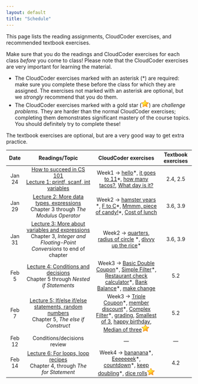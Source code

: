 ```yaml
---
layout: default
title: "Schedule"
---
```


This page lists the reading assignments, CloudCoder exercises, and recommended textbook exercises.

Make sure that you do the readings and CloudCoder exercises for each class *before* you come to class!  Please note that the CloudCoder exercises are very important for learning the material.

* The CloudCoder exercises marked with an asterisk (\*) are required: make sure you complete these before the class for which they are assigned.  The exercises not marked with an asterisk are optional, but we *strongly* recommend that you do them.
* The CloudCoder exercises marked with a gold star (![gold star](img/goldstar-tiny.png)) are *challenge problems*.  They are harder than the normal CloudCoder exercises; completing them demonstrates significant mastery of the course topics.  You should definitely try to complete these!

The textbook exercises are optional, but are a very good way to get extra practice.

Date | Readings/Topic | CloudCoder exercises | Textbook exercises
:----: | :--------: | :--------------------: | :------------------:
Jan 24 | [How to succeed in CS 101](success.html) <br /> [Lecture 1: printf, scanf, int variables](lectures/lecture01.html)| Week1 &rarr; [hello](https://cs.ycp.edu/cloudcoder/#exercise?c=19,p=984)\*, [it goes to 11](https://cs.ycp.edu/cloudcoder/#exercise?c=19,p=985)\*, [how many tacos?](https://cs.ycp.edu/cloudcoder/#exercise?c=19,p=986), [What day is it?](https://cs.ycp.edu/cloudcoder/#exercise?c=19,p=987) | 2.4, 2.5
Jan 29 | [Lecture 2: More data types, expressions](lectures/lecture02.html)<br>Chapter 3 through *The Modulus Operator* | Week2 &rarr; [hamster years](https://cs.ycp.edu/cloudcoder/#exercise?c=19,p=988) \*, [F to C](https://cs.ycp.edu/cloudcoder/#exercise?c=19,p=989)\*, [Mmmm, piece of candy!](https://cs.ycp.edu/cloudcoder/#exercise?c=19,p=990)\*, [Cost of lunch](https://cs.ycp.edu/cloudcoder/#exercise?c=19,p=991) | 3.6, 3.9
Jan 31 | [Lecture 3: More about variables and expressions](lectures/lecture03.html)<br>Chapter 3, *Integer and Floating-Point Conversions* to end of chapter | Week2 &rarr; [quarters](https://cs.ycp.edu/cloudcoder/#exercise?c=19,p=106), [radius of circle](https://cs.ycp.edu/cloudcoder/#exercise?c=19,p=992) \*, [divvy up the rice](https://cs.ycp.edu/cloudcoder/#exercise?c=19,p=993)\* | 3.6, 3.9
Feb 5  | [Lecture 4: Conditions and decisions](lectures/lecture04.html)<br>Chapter 5 through *Nested if Statements* | Week3 &rarr; [Basic Double Coupon](https://cs.ycp.edu/cloudcoder/#exercise?c=19,p=994)\*, [Simple Filter](https://cs.ycp.edu/cloudcoder/#exercise?c=19,p=995)\*, [Restaurant check calculator](https://cs.ycp.edu/cloudcoder/#exercise?c=19,p=997)\*, [Bank Balance](https://cs.ycp.edu/cloudcoder/#exercise?c=19,p=996)\*, [make change](https://cs.ycp.edu/cloudcoder/#exercise?c=19,p=1031) | 5.2
Feb 7  | [Lecture 5: If/else if/else statements, random numbers](lectures/lecture05.html)<br>Chapter 5, *The else if Construct* | Week3 &rarr; [Triple Coupon](https://cs.ycp.edu/cloudcoder/#exercise?c=19,p=998)\*, [member discount](https://cs.ycp.edu/cloudcoder/#exercise?c=19,p=999)\*, [Complex Filter](https://cs.ycp.edu/cloudcoder/#exercise?c=19,p=1000)\*, [grading](https://cs.ycp.edu/cloudcoder/#exercise?c=19,p=1041), [Smallest of 3](https://cs.ycp.edu/cloudcoder/#exercise?c=19,p=1053), [happy birthday](https://cs.ycp.edu/cloudcoder/#exercise?c=19,p=1064), [Median of three](https://cs.ycp.edu/cloudcoder/#exercise?c=19,p=1045)![gold star](img/goldstar-tiny.png) | 5.2
Feb 12 | <span class="activity">Conditions/decisions review</span> | &mdash; | &mdash;
Feb 14 | [Lecture 6: For loops, loop recipes](lectures/lecture06.html)<br>Chapter 4, through *The for Statement* | Week4 &rarr; [bananana](https://cs.ycp.edu/cloudcoder/#exercise?c=19,p=1001)\*, [Eeeeeeek](https://cs.ycp.edu/cloudcoder/#exercise?c=19,p=1030)\*, [countdown](https://cs.ycp.edu/cloudcoder/#exercise?c=19,p=1002)\*, [keep doubling](https://cs.ycp.edu/cloudcoder/#exercise?c=19,p=1003)\*, [dice rolls](https://cs.ycp.edu/cloudcoder/#exercise?c=19,p=1032)![gold star](img/goldstar-tiny.png) | 4.2


<!--
Sept 14| [Lecture 6: For loops, loop recipes](lectures/lecture06.html)<br>Chapter 4, through *The for Statement* | Week3 &rarr; [bananana](https://cs.ycp.edu/cloudcoder/#exercise?c=18,p=1001)\*, [Eeeeeeek](https://cs.ycp.edu/cloudcoder/#exercise?c=18,p=1030)\*, [countdown](https://cs.ycp.edu/cloudcoder/#exercise?c=18,p=1002)\*, [keep doubling](https://cs.ycp.edu/cloudcoder/#exercise?c=18,p=1003)\*, [dice rolls](https://cs.ycp.edu/cloudcoder/#exercise?c=18,p=1032)![gold star](img/goldstar-tiny.png) | 4.2
Sept 19 | <span class="activity">Loops design activity</span> <br /> [Lecture 7: While loops, coding style](lectures/lecture07.html)<br>Chapter 4, *The while Statement* | Week4 &rarr; [Check Input](https://cs.ycp.edu/cloudcoder/#exercise?c=18,p=1004)\*, [squares](https://cs.ycp.edu/cloudcoder/#exercise?c=18,p=1005)\*, [day numbers](https://cs.ycp.edu/cloudcoder/#exercise?c=18,p=1006)\* | 4.11
Sept 21 | [Lecture 8: Nested loops, char data types](lectures/lecture08.html)<br>Chapter 4, *Nested for Loops* | Week4 &rarr; [111222333444](https://cs.ycp.edu/cloudcoder/#exercise?c=18,p=1007)\*, [multiplication table](https://cs.ycp.edu/cloudcoder/#exercise?c=18,p=1046)\*, [which and how many?](https://cs.ycp.edu/cloudcoder/#exercise?c=18,p=1008)![gold star](img/goldstar-tiny.png) | &mdash;
Sept 26 | *Exam 1 Review* | Exam1Review &rarr; [fleems](https://cs.ycp.edu/cloudcoder/#exercise?c=18,p=1042), [buy 3, get 1 free](https://cs.ycp.edu/cloudcoder/#exercise?c=18,p=1047), [plus four](https://cs.ycp.edu/cloudcoder/#exercise?c=18,p=1069), [triangle counting](https://cs.ycp.edu/cloudcoder/#exercise?c=18,p=1070), [First digit](https://cs.ycp.edu/cloudcoder/#exercise?c=18,p=1059), [Perfect Number](https://cs.ycp.edu/cloudcoder/#exercise?c=18,p=1054)![gold star](img/goldstar-tiny.png)
Sept 28 | **Exam 1** | |
Oct 3   | [Lecture 10: Arrays](lectures/lecture10.html)<br>Chapter 6 through *Initializing Arrays* | Week6 &rarr; [Array Scanner](https://cs.ycp.edu/cloudcoder/#exercise?c=18,p=1009)\*, [Pair sums](https://cs.ycp.edu/cloudcoder/#exercise?c=18,p=1010)\*, [Exceeded Amount](https://cs.ycp.edu/cloudcoder/#exercise?c=18,p=1011), [weighted average](https://cs.ycp.edu/cloudcoder/#exercise?c=18,p=1062), [Not like the others](https://cs.ycp.edu/cloudcoder/#exercise?c=18,p=1012)![gold star](img/goldstar-tiny.png) | 6.4, 6.7
Oct 5   | [Lecture 10: Arrays](lectures/lecture10.html) cont. | | 
Oct 10  | [Lecture 11: Multidimensional arrays](lectures/lecture11.html)<br>Chapter 6, *Multidimensional Arrays* | Week7 &rarr; [tic-tac-toe check](https://cs.ycp.edu/cloudcoder/#exercise?c=18,p=1040)\*, [Magic Squares](https://cs.ycp.edu/cloudcoder/#exercise?c=18,p=1052) | &mdash;
Oct 12 | [Lecture 12: Functions, top-down design](lectures/lecture12.html)<br>Chapter 7 through *Automatic Variables* | Week7 &rarr;  [PrintSum](https://cs.ycp.edu/cloudcoder/#exercise?c=18,p=1013)\*, [Deep Thought](https://cs.ycp.edu/cloudcoder/#exercise?c=18,p=1014)\*, [Find Primes](https://cs.ycp.edu/cloudcoder/#exercise?c=18,p=1015)![gold star](img/goldstar-tiny.png) | &mdash;
Oct 17 | [Lecture 13: Functions that return a value](lectures/lecture13.html)<br>Chapter 7 through *Checking Function Arguments* | Week8 &rarr; [SumBetween](https://cs.ycp.edu/cloudcoder/#exercise?c=18,p=1019)\*, [MaxOfThree](https://cs.ycp.edu/cloudcoder/#exercise?c=18,p=1020)\*, [feetToMeters](https://cs.ycp.edu/cloudcoder/#exercise?c=18,p=1037)\*, [inRange](https://cs.ycp.edu/cloudcoder/#exercise?c=18,p=1038)\*, [ContainersNeeded](https://cs.ycp.edu/cloudcoder/#exercise?c=18,p=1050), [WeeklyPay](https://cs.ycp.edu/cloudcoder/#exercise?c=18,p=1051), [diamond](https://cs.ycp.edu/cloudcoder/#exercise?c=18,p=1039)![gold star](img/goldstar-tiny.png), [check\_if\_armstrong](https://cs.ycp.edu/cloudcoder/#exercise?c=18,p=1059)![gold star](img/goldstar-tiny.png) | 7.7
Oct 19 | [Lecture 13: Functions that return a value](lectures/lecture13.html) cont. | | 
Oct 24 | *Exam 2 Review* | | 
Oct 26 | **Exam 2** |
Oct 31 | [Lecture 14: Arrays and functions](lectures/lecture14.html)<br>Chapter 7 through *Multidimensional Variable-Length Arrays and Functions* | Week10 &rarr; [ArraySum](https://cs.ycp.edu/cloudcoder/#exercise?c=18,p=1016)\*, [IsAscending](https://cs.ycp.edu/cloudcoder/#exercise?c=18,p=1018)\*, [countOdd](https://cs.ycp.edu/cloudcoder/#exercise?c=18,p=1017)\*, [Min Array Entry](https://cs.ycp.edu/cloudcoder/#exercise?c=18,p=1053) | &mdash;
Nov 2  | [Lecture 15: Pointers, reference parameters](lectures/lecture15.html)<br>Chapter 10 through *Using Pointers in Expressions* | Week10 &rarr; [AddEmUp](https://cs.ycp.edu/cloudcoder/#exercise?c=18,p=1021)\* | &mdash;
Nov 7  | [Lecture 16: Struct types](lectures/lecture16.html)<br>Chapter 8, through *Using Structures in Expressions*<br>[Lecture 17: Using structs with functions](lectures/lecture17.html)<br>Chapter 8, through *Initializing Structures* | Week11 &rarr; [find\_midpoint](https://cs.ycp.edu/cloudcoder/#exercise?c=18,p=1066)\* | &mdash;
Nov 9  | [Lecture 18: Pointers to structures](lectures/lecture18.html)<br>Chapter 10, *Working with Pointers and Structures* |  Week11 &rarr; [area of Rectangle](https://cs.ycp.edu/cloudcoder/#exercise?c=18,p=1022)\*, [quadrant](https://cs.ycp.edu/cloudcoder/#exercise?c=18,p=1048)\* | &mdash;
Nov 14 | [Lecture 19: Composition](lectures/lecture19.html)<br>Chapter 8, *Structures Containing Structures* | &mdash; | &mdash;
Nov 16 | [Lecture 19: Composition](lectures/lecture19.html) cont. | &mdash; | &mdash;
Nov 28 | [Lecture 20: Arrays of structures](lectures/lecture20.html)<br>Chapter 8, *Arrays of Structures* | &mdash; | &mdash;
Nov 30 | [Lecture 20: Arrays of structures](lectures/lecture20.html) cont. | &mdash; | &mdash;
Dec 5 | **Exam 3 review** | | 
Dec 7 | **Exam 3**
-->

<!-- vim:set wrap: -->
<!-- vim:set linebreak: -->
<!-- vim:set nolist: -->
